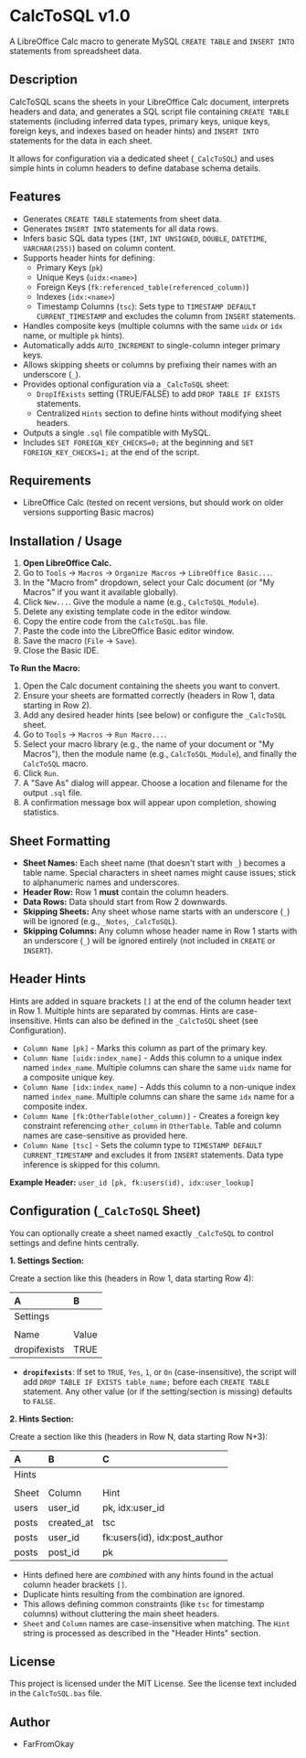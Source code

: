 # CalcToSQL v1.0

A LibreOffice Calc macro to generate MySQL `CREATE TABLE` and `INSERT INTO` statements from spreadsheet data.

## Description

CalcToSQL scans the sheets in your LibreOffice Calc document, interprets headers and data, and generates a SQL script file containing `CREATE TABLE` statements (including inferred data types, primary keys, unique keys, foreign keys, and indexes based on header hints) and `INSERT INTO` statements for the data in each sheet.

It allows for configuration via a dedicated sheet (`_CalcToSQL`) and uses simple hints in column headers to define database schema details.

## Features

* Generates `CREATE TABLE` statements from sheet data.
* Generates `INSERT INTO` statements for all data rows.
* Infers basic SQL data types (`INT`, `INT UNSIGNED`, `DOUBLE`, `DATETIME`, `VARCHAR(255)`) based on column content.
* Supports header hints for defining:
    * Primary Keys (`pk`)
    * Unique Keys (`uidx:<name>`)
    * Foreign Keys (`fk:referenced_table(referenced_column)`)
    * Indexes (`idx:<name>`)
    * Timestamp Columns (`tsc`): Sets type to `TIMESTAMP DEFAULT CURRENT_TIMESTAMP` and excludes the column from `INSERT` statements.
* Handles composite keys (multiple columns with the same `uidx` or `idx` name, or multiple `pk` hints).
* Automatically adds `AUTO_INCREMENT` to single-column integer primary keys.
* Allows skipping sheets or columns by prefixing their names with an underscore (`_`).
* Provides optional configuration via a `_CalcToSQL` sheet:
    * `DropIfExists` setting (TRUE/FALSE) to add `DROP TABLE IF EXISTS` statements.
    * Centralized `Hints` section to define hints without modifying sheet headers.
* Outputs a single `.sql` file compatible with MySQL.
* Includes `SET FOREIGN_KEY_CHECKS=0;` at the beginning and `SET FOREIGN_KEY_CHECKS=1;` at the end of the script.

## Requirements

* LibreOffice Calc (tested on recent versions, but should work on older versions supporting Basic macros)

## Installation / Usage

1.  **Open LibreOffice Calc.**
2.  Go to `Tools` -> `Macros` -> `Organize Macros` -> `LibreOffice Basic...`.
3.  In the "Macro from" dropdown, select your Calc document (or "My Macros" if you want it available globally).
4.  Click `New...`. Give the module a name (e.g., `CalcToSQL_Module`).
5.  Delete any existing template code in the editor window.
6.  Copy the entire code from the `CalcToSQL.bas` file.
7.  Paste the code into the LibreOffice Basic editor window.
8.  Save the macro (`File` -> `Save`).
9.  Close the Basic IDE.

**To Run the Macro:**

1.  Open the Calc document containing the sheets you want to convert.
2.  Ensure your sheets are formatted correctly (headers in Row 1, data starting in Row 2).
3.  Add any desired header hints (see below) or configure the `_CalcToSQL` sheet.
4.  Go to `Tools` -> `Macros` -> `Run Macro...`.
5.  Select your macro library (e.g., the name of your document or "My Macros"), then the module name (e.g., `CalcToSQL_Module`), and finally the `CalcToSQL` macro.
6.  Click `Run`.
7.  A "Save As" dialog will appear. Choose a location and filename for the output `.sql` file.
8.  A confirmation message box will appear upon completion, showing statistics.

## Sheet Formatting

* **Sheet Names:** Each sheet name (that doesn't start with `_`) becomes a table name. Special characters in sheet names might cause issues; stick to alphanumeric names and underscores.
* **Header Row:** Row 1 **must** contain the column headers.
* **Data Rows:** Data should start from Row 2 downwards.
* **Skipping Sheets:** Any sheet whose name starts with an underscore (`_`) will be ignored (e.g., `_Notes`, `_CalcToSQL`).
* **Skipping Columns:** Any column whose header name in Row 1 starts with an underscore (`_`) will be ignored entirely (not included in `CREATE` or `INSERT`).

## Header Hints

Hints are added in square brackets `[]` at the end of the column header text in Row 1. Multiple hints are separated by commas. Hints are case-insensitive. Hints can also be defined in the `_CalcToSQL` sheet (see Configuration).

* `Column Name [pk]` - Marks this column as part of the primary key.
* `Column Name [uidx:index_name]` - Adds this column to a unique index named `index_name`. Multiple columns can share the same `uidx` name for a composite unique key.
* `Column Name [idx:index_name]` - Adds this column to a non-unique index named `index_name`. Multiple columns can share the same `idx` name for a composite index.
* `Column Name [fk:OtherTable(other_column)]` - Creates a foreign key constraint referencing `other_column` in `OtherTable`. Table and column names are case-sensitive as provided here.
* `Column Name [tsc]` - Sets the column type to `TIMESTAMP DEFAULT CURRENT_TIMESTAMP` and excludes it from `INSERT` statements. Data type inference is skipped for this column.

**Example Header:** `user_id [pk, fk:users(id), idx:user_lookup]`

## Configuration (`_CalcToSQL` Sheet)

You can optionally create a sheet named exactly `_CalcToSQL` to control settings and define hints centrally.

**1. Settings Section:**

Create a section like this (headers in Row 1, data starting Row 4):

| A        | B     |
| :------- | :---- |
| Settings |       |
|          |       |
| Name     | Value |
| dropifexists | TRUE |

* **`dropifexists`**: If set to `TRUE`, `Yes`, `1`, or `On` (case-insensitive), the script will add `DROP TABLE IF EXISTS table_name;` before each `CREATE TABLE` statement. Any other value (or if the setting/section is missing) defaults to `FALSE`.

**2. Hints Section:**

Create a section like this (headers in Row N, data starting Row N+3):

| A     | B        | C                                 |
| :---- | :------- | :-------------------------------- |
| Hints |          |                                   |
|       |          |                                   |
| Sheet | Column   | Hint                              |
| users | user_id  | pk, idx:user_id                   |
| posts | created_at | tsc                             |
| posts | user_id  | fk:users(id), idx:post_author     |
| posts | post_id  | pk                                |

* Hints defined here are *combined* with any hints found in the actual column header brackets `[]`.
* Duplicate hints resulting from the combination are ignored.
* This allows defining common constraints (like `tsc` for timestamp columns) without cluttering the main sheet headers.
* `Sheet` and `Column` names are case-insensitive when matching. The `Hint` string is processed as described in the "Header Hints" section.

## License

This project is licensed under the MIT License. See the license text included in the `CalcToSQL.bas` file.

## Author

* FarFromOkay
